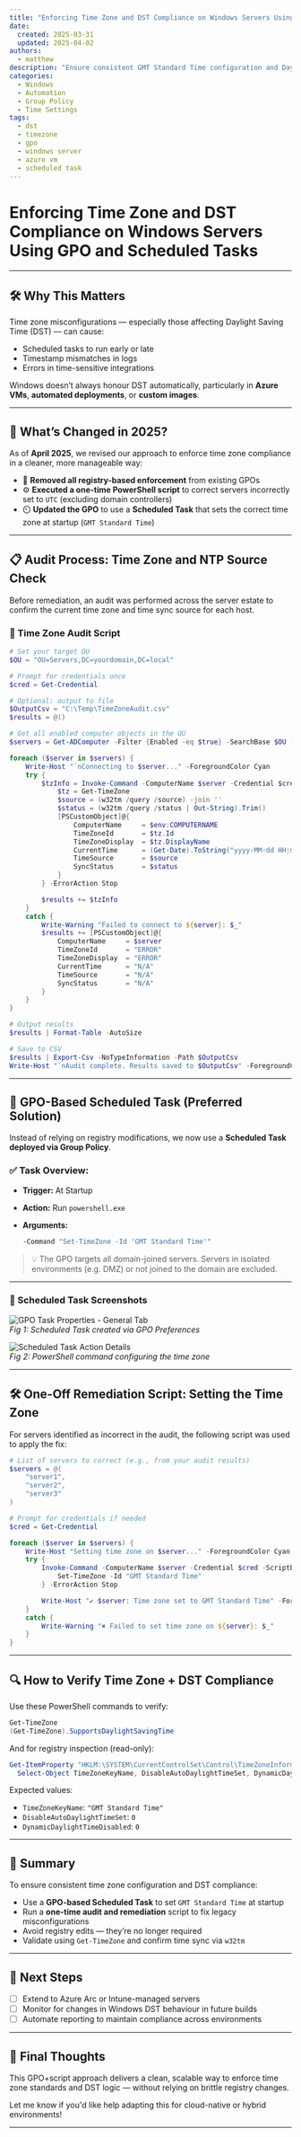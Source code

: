 ```yaml
---
title: "Enforcing Time Zone and DST Compliance on Windows Servers Using GPO and Scheduled Tasks"
date:
  created: 2025-03-31
  updated: 2025-04-02
authors:
  - matthew
description: "Ensure consistent GMT Standard Time configuration and Daylight Saving Time (DST) handling across domain-joined Windows Servers using a scheduled task GPO approach. Includes auditing and remediation scripts for enterprise environments."
categories:
  - Windows
  - Automation
  - Group Policy
  - Time Settings
tags:
  - dst
  - timezone
  - gpo
  - windows server
  - azure vm
  - scheduled task
---
```


# Enforcing Time Zone and DST Compliance on Windows Servers Using GPO and Scheduled Tasks

---

## 🛠️ Why This Matters

Time zone misconfigurations — especially those affecting Daylight Saving Time (DST) — can cause:

- Scheduled tasks to run early or late
- Timestamp mismatches in logs
- Errors in time-sensitive integrations

Windows doesn’t always honour DST automatically, particularly in **Azure VMs**, **automated deployments**, or **custom images**.

---

## 🔁 What’s Changed in 2025?

As of **April 2025**, we revised our approach to enforce time zone compliance in a cleaner, more manageable way:

- 🧹 **Removed all registry-based enforcement** from existing GPOs
- ⚙️ **Executed a one-time PowerShell script** to correct servers incorrectly set to `UTC` (excluding domain controllers)
- ⏲️ **Updated the GPO** to use a **Scheduled Task** that sets the correct time zone at startup (`GMT Standard Time`)

---

## 📋 Audit Process: Time Zone and NTP Source Check

Before remediation, an audit was performed across the server estate to confirm the current time zone and time sync source for each host.

### 🔎 Time Zone Audit Script

```powershell
# Set your target OU
$OU = "OU=Servers,DC=yourdomain,DC=local"

# Prompt for credentials once
$cred = Get-Credential

# Optional: output to file
$OutputCsv = "C:\Temp\TimeZoneAudit.csv"
$results = @()

# Get all enabled computer objects in the OU
$servers = Get-ADComputer -Filter {Enabled -eq $true} -SearchBase $OU -Properties Name | Select-Object -ExpandProperty Name

foreach ($server in $servers) {
    Write-Host "`nConnecting to $server..." -ForegroundColor Cyan
    try {
        $tzInfo = Invoke-Command -ComputerName $server -Credential $cred -ScriptBlock {
            $tz = Get-TimeZone
            $source = (w32tm /query /source) -join ''
            $status = (w32tm /query /status | Out-String).Trim()
            [PSCustomObject]@{
                ComputerName     = $env:COMPUTERNAME
                TimeZoneId       = $tz.Id
                TimeZoneDisplay  = $tz.DisplayName
                CurrentTime      = (Get-Date).ToString("yyyy-MM-dd HH:mm:ss")
                TimeSource       = $source
                SyncStatus       = $status
            }
        } -ErrorAction Stop

        $results += $tzInfo
    }
    catch {
        Write-Warning "Failed to connect to ${server}: $_"
        $results += [PSCustomObject]@{
            ComputerName     = $server
            TimeZoneId       = "ERROR"
            TimeZoneDisplay  = "ERROR"
            CurrentTime      = "N/A"
            TimeSource       = "N/A"
            SyncStatus       = "N/A"
        }
    }
}

# Output results
$results | Format-Table -AutoSize

# Save to CSV
$results | Export-Csv -NoTypeInformation -Path $OutputCsv
Write-Host "`nAudit complete. Results saved to $OutputCsv" -ForegroundColor Green
```

---

## 🧰 GPO-Based Scheduled Task (Preferred Solution)

Instead of relying on registry modifications, we now use a **Scheduled Task deployed via Group Policy**.

### ✅ Task Overview:

- **Trigger:** At Startup
- **Action:** Run `powershell.exe`
- **Arguments:**

  ```bash
  -Command "Set-TimeZone -Id 'GMT Standard Time'"
  ```

> 💡 The GPO targets all domain-joined servers. Servers in isolated environments (e.g. DMZ) or not joined to the domain are excluded.

---

### 📸 Scheduled Task Screenshots

![GPO Task Properties - General Tab](scheduled-task-gpo.png)  
*Fig 1: Scheduled Task created via GPO Preferences*

![Scheduled Task Action Details](scheduled-task.png)  
*Fig 2: PowerShell command configuring the time zone*

---

## 🛠️ One-Off Remediation Script: Setting the Time Zone

For servers identified as incorrect in the audit, the following script was used to apply the fix:

```powershell
# List of servers to correct (e.g., from your audit results)
$servers = @(
    "server1",
    "server2",
    "server3"
)

# Prompt for credentials if needed
$cred = Get-Credential

foreach ($server in $servers) {
    Write-Host "Setting time zone on $server..." -ForegroundColor Cyan
    try {
        Invoke-Command -ComputerName $server -Credential $cred -ScriptBlock {
            Set-TimeZone -Id "GMT Standard Time"
        } -ErrorAction Stop

        Write-Host "✔ $server: Time zone set to GMT Standard Time" -ForegroundColor Green
    }
    catch {
        Write-Warning "✖ Failed to set time zone on ${server}: $_"
    }
}
```

---

## 🔍 How to Verify Time Zone + DST Compliance

Use these PowerShell commands to verify:

```powershell
Get-TimeZone
(Get-TimeZone).SupportsDaylightSavingTime
```

And for registry inspection (read-only):

```powershell
Get-ItemProperty "HKLM:\SYSTEM\CurrentControlSet\Control\TimeZoneInformation" |
  Select-Object TimeZoneKeyName, DisableAutoDaylightTimeSet, DynamicDaylightTimeDisabled
```

Expected values:

- `TimeZoneKeyName`: `"GMT Standard Time"`
- `DisableAutoDaylightTimeSet`: `0`
- `DynamicDaylightTimeDisabled`: `0`

---

## 🧼 Summary

To ensure consistent time zone configuration and DST compliance:

- Use a **GPO-based Scheduled Task** to set `GMT Standard Time` at startup
- Run a **one-time audit and remediation** script to fix legacy misconfigurations
- Avoid registry edits — they’re no longer required
- Validate using `Get-TimeZone` and confirm time sync via `w32tm`

---

## 📘 Next Steps

- [ ] Extend to Azure Arc or Intune-managed servers  
- [ ] Monitor for changes in Windows DST behaviour in future builds  
- [ ] Automate reporting to maintain compliance across environments

---

## 🧠 Final Thoughts

This GPO+script approach delivers a clean, scalable way to enforce time zone standards and DST logic — without relying on brittle registry changes.

Let me know if you'd like help adapting this for cloud-native or hybrid environments!

---
